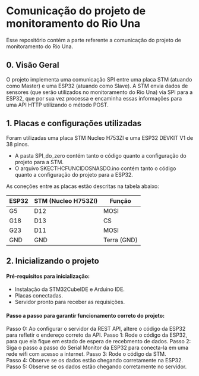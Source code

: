 # Comunicação do projeto de monitoramento do Rio Una
Esse repositório contém a parte referente a comunicação do projeto de monitoramento do Rio Una.

## 0. Visão Geral
O projeto implementa uma comunicação SPI entre uma placa STM (atuando como Master) e uma ESP32 (atuando como Slave). A STM envia dados de sensores (que serão utilizados no monitoramento do Rio Una) via SPI para a ESP32, que por sua vez processa e encaminha essas informações para uma API HTTP utilizando o método POST.

## 1. Placas e configurações utilizadas

Foram utilizadas uma placa STM Nucleo H753ZI e uma ESP32 DEVKIT V1 de 38 pinos.

* A pasta SPI_do_zero contém tanto o código quanto a configuração do projeto para a STM.
* O arquivo SKECTHCFUNCIDOSNASDO.ino contém tanto o código quanto a configuração do projeto para a ESP32.

As coneções entre as placas estão descritas na tabela abaixo:

| ESP32 | STM (Nucleo H753ZI) | Função      |
| ----- | --------------------- | ----------- |
| G5    | D12                   | MOSI        |
| G18   | D13                   | CS          |
| G23   | D11                   | MOSI        |
| GND   | GND                   | Terra (GND) |

## 2. Inicializando o projeto

#### Pré-requisitos para inicialização:
* Instalação da STM32CubeIDE e Arduino IDE. 
* Placas conectadas.
* Servidor pronto para receber as requisições.

#### Passo a passo para garantir funcionamento correto do projeto:
Passo 0: Ao configurar o servidor da REST API, altere o código da ESP32 para refletir o endereço correto da API.
Passo 1: Rode o código da ESP32, para que ela fique em estado de espera de recebmento de dados.
Passo 2: Siga o passo a passo do Serial Monitor da ESP32 para conecta-la em uma rede wifi com acesso a internet.
Passo 3: Rode o código da STM.                                                                                                                                                                                              
Passo 4: Observe se os dados estão chegando corretamente na ESP32.                                                                                                                                            
Passo 5: Observe se os dados estão chegando corretamente no servidor.
